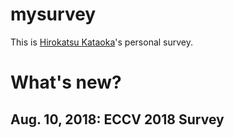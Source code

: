 # mysurvey

This is [Hirokatsu Kataoka](http://hirokatsukataoka.net/)'s personal survey. 

# What's new?

## Aug. 10, 2018: ECCV 2018 Survey
